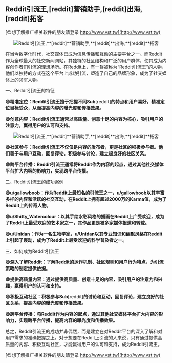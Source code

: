 ## **Reddit引流王,**[reddit]**营销助手,**[reddit]**出海,**[reddit]**拓客**

[😍想了解推广相关软件的朋友请登录 http://www.vst.tw](http://www.vst.tw)

 <center><img src="https://vst.tw/MP4/tuiguang/png/1.png" alt="Reddit引流王,**[reddit]**营销助手,**[reddit]**出海,**[reddit]**拓客"></center>

在当今数字化时代，社交媒体已成为信息传播和互动的主要平台之一。而Reddit作为全球最大的社交新闻网站，其独特的社区结构和广泛的用户群体，使其成为内容创作者们引流的理想场所。在Reddit上，有一群被称为“Reddit引流王”的人物，他们以独特的方式在这个平台上成功引流，塑造了自己的品牌形象，成为了社交媒体上的领军人物。

一、Reddit引流王的特征

**😄精准定位：Reddit引流王擅于把握不同Sub**[reddit]**的特点和用户喜好，精准定位目标受众，从而提高内容的曝光度和传播效果。**

**😄创意内容：Reddit引流王通常以高质量、创意十足的内容为核心，吸引用户的注意力，赢得用户的认可和支持。**

 <center><img src="https://vst.tw/MP4/tuiguang/png/4.png" alt="Reddit引流王,**[reddit]**营销助手,**[reddit]**出海,**[reddit]**拓客"></center>

**😄社区参与：Reddit引流王不仅仅是内容的发布者，更是社区的积极参与者。他们善于与用户互动，回复评论，积极参与讨论，建立起良好的社区关系。**

**😄跨平台传播：Reddit引流王通常将Reddit作为内容的起点，通过其他社交媒体平台扩大内容的影响力，实现跨平台传播。**

二、Reddit引流王的成功案例

**😄u/gallowboob：作为Reddit上最知名的引流王之一，u/gallowboob以其丰富多样的内容和活跃的社交互动，在Reddit上拥有超过2000万的Karma值，成为了Reddit上的传奇人物。**

**😄u/Shitty_Watercolour：以其手绘水彩风格的插画在Reddit上广受欢迎，成为了Reddit上最受欢迎的艺术家之一，其作品更是被多家媒体报道和转载。**

**😄u/Unidan：作为一名生物学家，u/Unidan以其专业知识和幽默风格在Reddit上引起了轰动，成为了Reddit上最受欢迎的科学普及者之一。**

三、如何成为Reddit引流王

**😄深入了解Reddit：了解Reddit的运作机制、社区规则和用户行为特点，为引流策略的制定提供依据。**

**😄提供高质量内容：通过提供高质量、创意十足的内容，吸引用户的注意力和兴趣，赢得用户的认可和支持。**

**😄积极互动社区：积极参与Sub**[reddit]**的讨论和互动，回复评论，建立良好的社区关系，提高内容的曝光度和传播效果。**

**😄跨平台传播：将Reddit作为内容的起点，通过其他社交媒体平台扩大内容的影响力，实现跨平台传播，提高内容的曝光度和传播效果。**

总之，Reddit引流王的成功并非偶然，而是建立在对Reddit平台的深入了解和对用户需求的准确把握之上。对于想要在Reddit上引流的人来说，只有通过提供高质量的内容、积极互动社区，才能赢得用户的认可和支持，成为Reddit引流王。

[😍想了解推广相关软件的朋友请登录 http://www.vst.tw](http://www.vst.tw)



